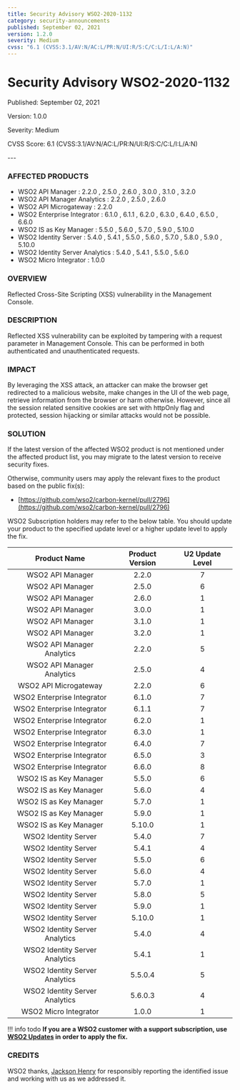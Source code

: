 ```yaml
---
title: Security Advisory WSO2-2020-1132
category: security-announcements
published: September 02, 2021
version: 1.2.0
severity: Medium
cvss: "6.1 (CVSS:3.1/AV:N/AC:L/PR:N/UI:R/S:C/C:L/I:L/A:N)"
---
```


# Security Advisory WSO2-2020-1132

<p class="doc-info">Published: September 02, 2021</p>
<p class="doc-info">Version: 1.0.0</p>
<p class="doc-info">Severity: Medium</p>
<p class="doc-info">CVSS Score: 6.1 (CVSS:3.1/AV:N/AC:L/PR:N/UI:R/S:C/C:L/I:L/A:N)</p>
---

### AFFECTED PRODUCTS
* WSO2 API Manager :  2.2.0 , 2.5.0 , 2.6.0 , 3.0.0 , 3.1.0 , 3.2.0
* WSO2 API Manager Analytics : 2.2.0 , 2.5.0 , 2.6.0
* WSO2 API Microgateway : 2.2.0
* WSO2 Enterprise Integrator :  6.1.0 , 6.1.1 , 6.2.0 , 6.3.0 , 6.4.0 , 6.5.0 , 6.6.0
* WSO2 IS as Key Manager :  5.5.0 , 5.6.0 , 5.7.0 , 5.9.0 , 5.10.0
* WSO2 Identity Server :  5.4.0 , 5.4.1 , 5.5.0 , 5.6.0 , 5.7.0 , 5.8.0 , 5.9.0 , 5.10.0
* WSO2 Identity Server Analytics : 5.4.0 , 5.4.1 , 5.5.0 , 5.6.0
* WSO2 Micro Integrator : 1.0.0


### OVERVIEW
Reflected Cross-Site Scripting (XSS) vulnerability in the Management Console.


### DESCRIPTION
Reflected XSS vulnerability can be exploited by tampering with a request parameter in Management Console. This can be performed in both authenticated and unauthenticated requests.


### IMPACT
By leveraging the XSS attack, an attacker can make the browser get redirected to a malicious website, make changes in the UI of the web page, retrieve information from the browser or harm otherwise. However, since all the session related sensitive cookies are set with httpOnly flag and protected, session hijacking or similar attacks would not be possible.


### SOLUTION
If the latest version of the affected WSO2 product is not mentioned under the affected product list, you may migrate to the latest version to receive security fixes.

Otherwise, community users may apply the relevant fixes to the product based on the public fix(s):

* [https://github.com/wso2/carbon-kernel/pull/2796](https://github.com/wso2/carbon-kernel/pull/2796)

WSO2 Subscription holders may refer to the below table. You should update your product to the specified update level or a higher update level to apply the fix.

|          Product Name          | Product Version | U2 Update Level |
|:------------------------------:|:---------------:|:---------------:|
| WSO2 API Manager               | 2.2.0           | 7               |
| WSO2 API Manager               | 2.5.0           | 6               |
| WSO2 API Manager               | 2.6.0           | 1               |
| WSO2 API Manager               | 3.0.0           | 1               |
| WSO2 API Manager               | 3.1.0           | 1               |
| WSO2 API Manager               | 3.2.0           | 1               |
| WSO2 API Manager Analytics     | 2.2.0           | 5               |
| WSO2 API Manager Analytics     | 2.5.0           | 4               |
| WSO2 API Microgateway          | 2.2.0           | 6               |
| WSO2 Enterprise Integrator     | 6.1.0           | 7               |
| WSO2 Enterprise Integrator     | 6.1.1           | 7               |
| WSO2 Enterprise Integrator     | 6.2.0           | 1               |
| WSO2 Enterprise Integrator     | 6.3.0           | 1               |
| WSO2 Enterprise Integrator     | 6.4.0           | 7               |
| WSO2 Enterprise Integrator     | 6.5.0           | 3               |
| WSO2 Enterprise Integrator     | 6.6.0           | 8               |
| WSO2 IS as Key Manager         | 5.5.0           | 6               |
| WSO2 IS as Key Manager         | 5.6.0           | 4               |
| WSO2 IS as Key Manager         | 5.7.0           | 1               |
| WSO2 IS as Key Manager         | 5.9.0           | 1               |
| WSO2 IS as Key Manager         | 5.10.0          | 1               |
| WSO2 Identity Server           | 5.4.0           | 7               |
| WSO2 Identity Server           | 5.4.1           | 4               |
| WSO2 Identity Server           | 5.5.0           | 6               |
| WSO2 Identity Server           | 5.6.0           | 4               |
| WSO2 Identity Server           | 5.7.0           | 1               |
| WSO2 Identity Server           | 5.8.0           | 5               |
| WSO2 Identity Server           | 5.9.0           | 1               |
| WSO2 Identity Server           | 5.10.0          | 1               |
| WSO2 Identity Server Analytics | 5.4.0           | 4               |
| WSO2 Identity Server Analytics | 5.4.1           | 1               |
| WSO2 Identity Server Analytics | 5.5.0.4         | 5               |
| WSO2 Identity Server Analytics | 5.6.0.3         | 4               |
| WSO2 Micro Integrator          | 1.0.0           | 1               |

!!! info todo
    **If you are a WSO2 customer with a support subscription, use [WSO2 Updates](https://wso2.com/updates/) in order to apply the fix.**


### CREDITS
WSO2 thanks, [Jackson Henry](https://twitter.com/JacksonHHax) for responsibly reporting the identified issue and working with us as we addressed it.
